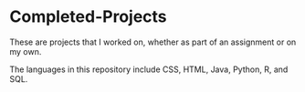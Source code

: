 # Completed-Projects
These are projects that I worked on, whether as part of an assignment or on my own.

The languages in this repository include CSS, HTML, Java, Python, R, and SQL.
